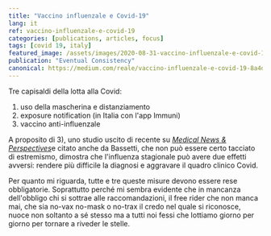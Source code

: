 ```yaml
---
title: "Vaccino influenzale e Covid-19"
lang: it
ref: vaccino-influenzale-e-covid-19
categories: [publications, articles, focus]
tags: [covid 19, italy]
featured_image: /assets/images/2020-08-31-vaccino-influenzale-e-covid-19.jpg
publication: "Eventual Consistency"
canonical: https://medium.com/reale/vaccino-influenzale-e-covid-19-8a4d185f7d14
---
```


Tre capisaldi della lotta alla Covid:

1.  uso della mascherina e distanziamento
2.  exposure notification (in Italia con l'app Immuni)
3.  vaccino anti-influenzale

A proposito di 3), uno studio uscito di recente su [*Medical News & Perspectives*](https://jamanetwork.com/journals/jama/fullarticle/2769835)e citato anche da Bassetti, che non può essere certo tacciato di estremismo, dimostra che l'influenza stagionale può avere due effetti avversi: rendere più difficile la diagnosi e aggravare il quadro clinico Covid.

Per quanto mi riguarda, tutte e tre queste misure devono essere rese obbligatorie. Soprattutto perché mi sembra evidente che in mancanza dell'obbligo chi si sottrae alle raccomandazioni, il free rider che non manca mai, che sia no-vax no-mask o no-trax il credo nel quale si riconosce, nuoce non soltanto a sé stesso ma a tutti noi fessi che lottiamo giorno per giorno per tornare a riveder le stelle.
